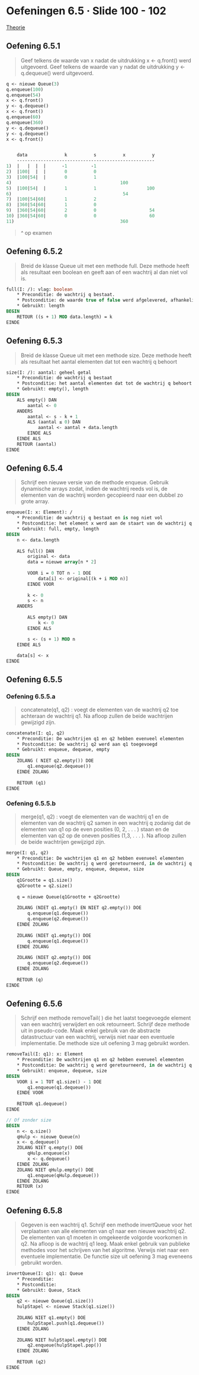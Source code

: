 # Oefeningen 6.5 &middot; Slide 100 - 102

[Theorie](/1ste-jaar/semester-II/Probleem-Oplossend-Denken-I.md#hoofdstuk-6)

## Oefening 6.5.1

> Geef telkens de waarde van x nadat de uitdrukking x <- q.front() werd uitgevoerd. Geef telkens de waarde van y nadat de uitdrukking y <- q.dequeue() werd uitgevoerd.

```pascal
q <- nieuwe Queue(3)q.enqueue(100)q.enqueue(54)x <- q.front()y <- q.dequeue()x <- q.front()q.enqueue(60)q.enqueue(360)y <- q.dequeue()y <- q.dequeue()x <- q.front()
```

```pascal

    data              k          s          x          y
    ----------------------------------------------------
1)  |   |  |  |      -1         -1 
2)  |100|  |  |       0          0
3)  |100|54|  |       0          1
4)                                         100
5)  |100|54|  |       1          1                   100 
6)                                          54
7)  |100|54|60|       1          2
8)  |360|54|60|       1          0
9)  |360|54|60|       2          0                    54
10) |360|54|60|       0          0                    60
11)                                        360
```

> ^ op examen

## Oefening 6.5.2

> Breid de klasse Queue uit met een methode full. Deze methode heeft als resultaat een boolean en geeft aan of een wachtrij al dan niet vol is.

```pascal
full(I: /): vlag: boolean
    * Preconditie: de wachtrij q bestaat.
    * Postconditie: de waarde true of false werd afgelevered, afhankelijk van het feit of de wachtrij q vol is of niet.
    * Gebruikt: length
BEGIN
    RETOUR ((s + 1) MOD data.length) = k
EINDE
```
## Oefening 6.5.3

> Breid de klasse Queue uit met een methode size. Deze methode heeft als resultaat het aantal elementen dat tot een wachtrij q behoort

```pascal
size(I: /): aantal: geheel getal
    * Preconditie: de wachtrij q bestaat
    * Postconditie: het aantal elementen dat tot de wachtrij q behoort werd geretourneerd
    * Gebruikt: empty(), length
BEGIN
    ALS empty() DAN
        aantal <- 0
    ANDERS
        aantal <- s - k + 1
        ALS (aantal ≤ 0) DAN
            aantal <- aantal + data.length
        EINDE ALS
    EINDE ALS
    RETOUR (aantal)
EINDE
```

## Oefening 6.5.4

> Schrijf een nieuwe versie van de methode enqueue. Gebruik dynamische arrays zodat, indien de wachtrij reeds vol is, de elementen van de wachtrij worden gecopieerd naar een dubbel zo grote array.

```pascal
enqueue(I: x: Element): /
    * Preconditie: de wachtrij q bestaat en is nog niet vol
    * Postconditie: het element x werd aan de staart van de wachtrij q toegevoegd
    * Gebruikt: full, empty, length
BEGIN
    n <- data.length
    
    ALS full() DAN
        original <- data
        data = nieuwe array[n * 2]
            
        VOOR i = 0 TOT n - 1 DOE
            data[i] <- original[(k + i MOD n)]
        EINDE VOOR
        
        k <- 0
        s <- n
    ANDERS
    
        ALS empty() DAN
            k <- 0
        EINDE ALS

        s <- (s + 1) MOD n
    EINDE ALS
    
    data[s] <- x
EINDE
```

## Oefening 6.5.5

### Oefening 6.5.5.a

> concatenate(q1, q2) : voegt de elementen van de wachtrij q2 toe achteraan de wachtrij q1. Na afloop zullen de beide wachtrijen gewijzigd zijn.

```pascal
concatenate(I: q1, q2)
    * Preconditie: De wachtrijen q1 en q2 hebben evenveel elementen
    * Postconditie: De wachtrij q2 werd aan q1 toegevoegd
    * Gebruikt: enqueue, dequeue, empty
BEGIN
    ZOLANG ( NIET q2.empty()) DOE
        q1.enqueue(q2.dequeue())
    EINDE ZOLANG
    
    RETOUR (q1)
EINDE
```

### Oefening 6.5.5.b

> merge(q1, q2) : voegt de elementen van de wachtrij q1 en de elementen van de wachtrij q2 samen in een wachtrij q zodanig dat de elementen van q1 op de even posities (0, 2, . . . ) staan en de elementen van q2 op de oneven posities (1,3, . . . ). Na afloop zullen de beide wachtrijen gewijzigd zijn.

```pascal
merge(I: q1, q2)
    * Preconditie: De wachtrijen q1 en q2 hebben evenveel elementen
    * Postconditie: De wachtrij q werd geretourneerd, in de wachtrij q staan de elementen van q1 op de even posities (0, 2, ...) en de elementen van q2 op de oneven positites (1, 3, ...)
    * Gebruikt: Queue, empty, enqueue, dequeue, size
BEGIN
    q1Grootte = q1.size()
    q2Grootte = q2.size()
    
    q = nieuwe Queue(q1Grootte + q2Grootte)
    
    ZOLANG (NIET q1.empty() EN NIET q2.empty()) DOE
        q.enqueue(q1.dequeue())
        q.enqueue(q2.dequeue())
    EINDE ZOLANG
    
    ZOLANG (NIET q1.empty()) DOE 
        q.enqueue(q1.dequeue())
    EINDE ZOLANG
    
    ZOLANG (NIET q2.empty()) DOE 
        q.enqueue(q2.dequeue())
    EINDE ZOLANG
    
    RETOUR (q)
EINDE
```

## Oefening 6.5.6

> Schrijf een methode removeTail( ) die het laatst toegevoegde element van een wachtrij verwijdert en ook retourneert. Schrijf deze methode uit in pseudo-code.Maak enkel gebruik van de abstracte datastructuur van een wachtrij, verwijs nietnaar een eventuele implementatie. De methode size uit oefening 3 mag gebruiktworden.

```pascal
removeTail(I: q1): x: Element
    * Preconditie: De wachtrijen q1 en q2 hebben evenveel elementen
    * Postconditie: De wachtrij q werd geretourneerd, in de wachtrij q staan de elementen van q1 op de even posities (0, 2, ...) en de elementen van q2 op de oneven positites (1, 3, ...)
    * Gebruikt: enqueue, dequeue, size
BEGIN
    VOOR i = 1 TOT q1.size() - 1 DOE
        q1.enqueue(q1.dequeue())
    EINDE VOOR
    
    RETOUR q1.dequeue()
EINDE

// Of zonder size
BEGIN
    n <- q.size()
    qHulp <- nieuwe Queue(n)
    x <- q.dequeue()
    ZOLANG NIET q.empty() DOE
        qHulp.enqueue(x)
        x <- q.dequeue()
    EINDE ZOLANG
    ZOLANG NIET qHulp.empty() DOE
        q1.enqueue(qHulp.dequeue())
    EINDE ZOLANG
    RETOUR (x)
EINDE
```

## Oefening 6.5.8

> Gegeven is een wachtrij q1. Schrijf een methode invertQueue voor het verplaatsen van alle elementen van q1 naar een nieuwe wachtrij q2. De elementen van q1 moeten in omgekeerde volgorde voorkomen in q2. Na afloop is de wachtrij q1 leeg. Maak enkel gebruik van publieke methodes voor het schrijven van het algoritme. Verwijs niet naar een eventuele implementatie. De functie size uit oefening 3 mag eveneens gebruikt worden.

```pascal
invertQueue(I: q1): q1: Queue
    * Preconditie:
    * Postconditie:
    * Gebruikt: Queue, Stack
BEGIN
    q2 <- nieuwe Queue(q1.size())
    hulpStapel <- nieuwe Stack(q1.size())
    
    ZOLANG NIET q1.empty() DOE
        hulpStapel.push(q1.dequeue())
    EINDE ZOLANG 
    
    ZOLANG NIET hulpStapel.empty() DOE
        q2.enqueue(hulpStapel.pop())
    EINDE ZOLANG
    
    RETOUR (q2)
EINDE
```